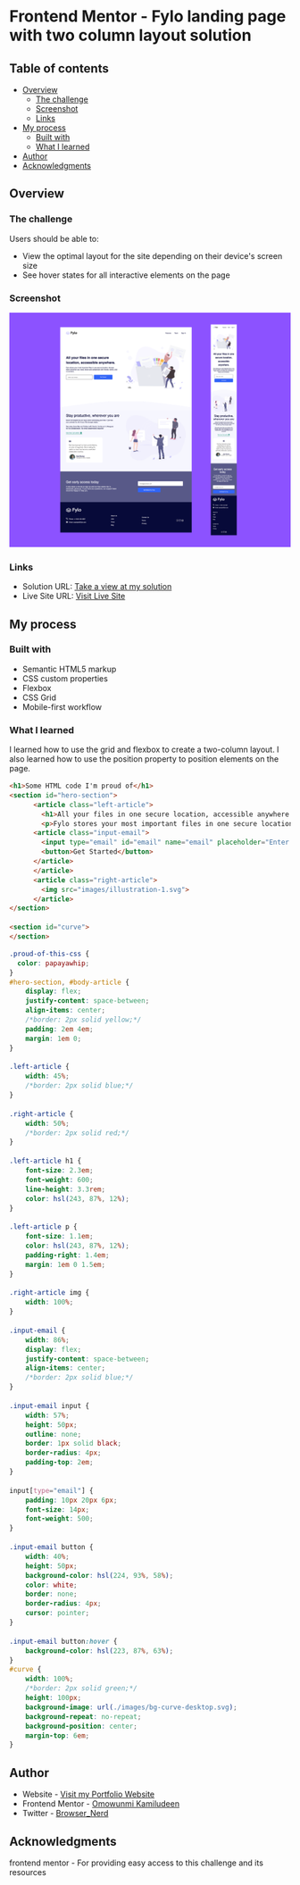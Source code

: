 # Frontend Mentor - Fylo landing page with two column layout solution

## Table of contents

- [Overview](#overview)
  - [The challenge](#the-challenge)
  - [Screenshot](#screenshot)
  - [Links](#links)
- [My process](#my-process)
  - [Built with](#built-with)
  - [What I learned](#what-i-learned)
- [Author](#author)
- [Acknowledgments](#acknowledgments)

## Overview

### The challenge

Users should be able to:

- View the optimal layout for the site depending on their device's screen size
- See hover states for all interactive elements on the page

### Screenshot

![Mockup](./images/readme-image.png)

### Links

- Solution URL: [Take a view at my solution](https://www.frontendmentor.io/solutions/responsive-landing-page-using-css-flexbox-layout-and-hover-states-Bv_sWaU5Kb)
- Live Site URL: [Visit Live Site](https://omowunmikamil.github.io/fylo-landing-page-with-two-column-layout/)

## My process

### Built with

- Semantic HTML5 markup
- CSS custom properties
- Flexbox
- CSS Grid
- Mobile-first workflow

### What I learned

I learned how to use the grid and flexbox to create a two-column layout. I also learned how to use the position property to position elements on the page.

```html
<h1>Some HTML code I'm proud of</h1>
<section id="hero-section">
      <article class="left-article">
        <h1>All your files in one secure location, accessible anywhere.</h1>
        <p>Fylo stores your most important files in one secure location. Access them wherever you need, share and collaborate with friends, family, and co-workers.</p>
      <article class="input-email">
        <input type="email" id="email" name="email" placeholder="Enter your email...">
        <button>Get Started</button>
      </article>
      </article>
      <article class="right-article">
        <img src="images/illustration-1.svg">
      </article>
</section>

<section id="curve">
</section>
```
```css
.proud-of-this-css {
  color: papayawhip;
}
#hero-section, #body-article {
    display: flex;
    justify-content: space-between;
    align-items: center;
    /*border: 2px solid yellow;*/
    padding: 2em 4em;
    margin: 1em 0;
}

.left-article {
    width: 45%;
    /*border: 2px solid blue;*/
}

.right-article {
    width: 50%;
    /*border: 2px solid red;*/
}

.left-article h1 {
    font-size: 2.3em;
    font-weight: 600;
    line-height: 3.3rem;
    color: hsl(243, 87%, 12%);
}

.left-article p {
    font-size: 1.1em;
    color: hsl(243, 87%, 12%);
    padding-right: 1.4em;
    margin: 1em 0 1.5em;
}

.right-article img {
    width: 100%;
}

.input-email {
    width: 86%;
    display: flex;
    justify-content: space-between;
    align-items: center;
    /*border: 2px solid blue;*/
}

.input-email input {
    width: 57%;
    height: 50px;
    outline: none;
    border: 1px solid black;
    border-radius: 4px;
    padding-top: 2em;
}

input[type="email"] {
    padding: 10px 20px 6px;
    font-size: 14px;
    font-weight: 500;
}

.input-email button {
    width: 40%;
    height: 50px;
    background-color: hsl(224, 93%, 58%);
    color: white;
    border: none;
    border-radius: 4px;
    cursor: pointer;
}

.input-email button:hover {
    background-color: hsl(223, 87%, 63%);
}
#curve {
    width: 100%;
    /*border: 2px solid green;*/
    height: 100px;
    background-image: url(./images/bg-curve-desktop.svg);
    background-repeat: no-repeat;
    background-position: center;
    margin-top: 6em;
}
```

## Author

- Website - [Visit my Portfolio Website]([https://omowunmikamil.tech](https://omowunmi-kamiludeen.netlify.app/))
- Frontend Mentor - [Omowunmi Kamiludeen](https://www.frontendmentor.io/profile/Omowunmikamil)
- Twitter - [Browser_Nerd](https://www.twitter.com/@Browser_Nerd)

## Acknowledgments

frontend mentor - For providing easy access to this challenge and its resources
